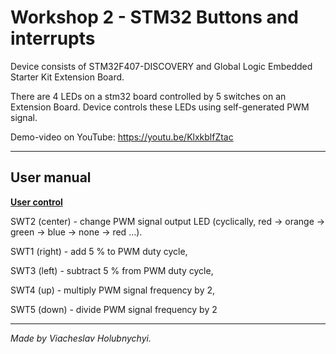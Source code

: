 # Workshop 2 - STM32 Buttons and interrupts

Device consists of STM32F407-DISCOVERY and Global Logic Embedded Starter Kit Extension Board.

There are 4 LEDs on a stm32 board controlled by 5 switches on an Extension Board. Device controls these LEDs using self-generated PWM signal.

Demo-video on YouTube: https://youtu.be/KlxkblfZtac

***

## User manual

<ins>**User control**</ins>

SWT2 (center) - change PWM signal output LED (cyclically, red -> orange -> green -> blue -> none -> red ...).

SWT1 (right) - add 5 % to PWM duty cycle,

SWT3 (left) - subtract 5 % from PWM duty cycle,

SWT4 (up) - multiply PWM signal frequency by 2,

SWT5 (down) - divide PWM signal frequency by 2


***

*Made by Viacheslav Holubnychyi.*
